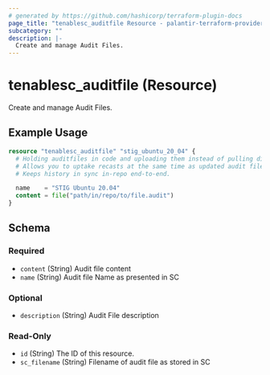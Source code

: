 ```yaml
---
# generated by https://github.com/hashicorp/terraform-plugin-docs
page_title: "tenablesc_auditfile Resource - palantir-terraform-provider-tenablesc-516062331"
subcategory: ""
description: |-
  Create and manage Audit Files.
---
```


# tenablesc_auditfile (Resource)

Create and manage Audit Files.

## Example Usage

```terraform
resource "tenablesc_auditfile" "stig_ubuntu_20_04" {
  # Holding auditfiles in code and uploading them instead of pulling direct from vendor has many advantages.
  # Allows you to uptake recasts at the same time as updated audit files, and have a pinned known-good old version.
  # Keeps history in sync in-repo end-to-end.

  name    = "STIG Ubuntu 20.04"
  content = file("path/in/repo/to/file.audit")
}
```

<!-- schema generated by tfplugindocs -->
## Schema

### Required

- `content` (String) Audit file content
- `name` (String) Audit file Name as presented in SC

### Optional

- `description` (String) Audit File description

### Read-Only

- `id` (String) The ID of this resource.
- `sc_filename` (String) Filename of audit file as stored in SC


